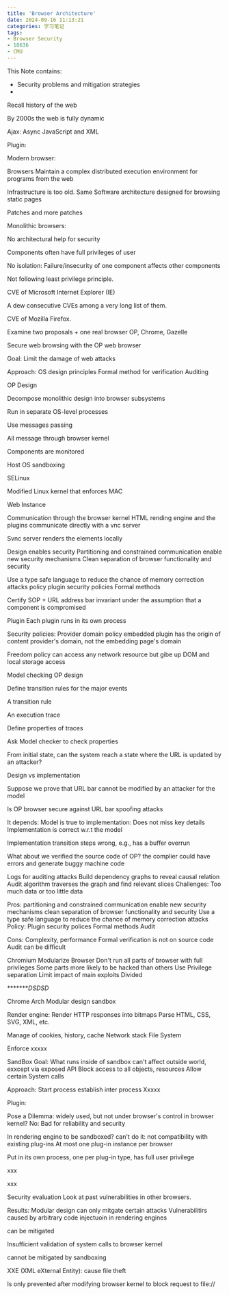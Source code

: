 ```yaml
---
title: 'Browser Architecture'
date: 2024-09-16 11:13:21
categories: 学习笔记
tags: 
- Browser Security
- 18636
- CMU
---
```


This Note contains: 

- Security problems and mitigation strategies
- 

<!-- more -->
<!-- toc -->

Recall history of the web

By 2000s the web is fully dynamic

Ajax: Async JavaScript and XML

Plugin: 



Modern browser: 

Browsers Maintain a complex distributed execution environment for programs from the web

Infrastructure is too old. Same Software architecture designed for browsing static pages

Patches and more patches



Monolithic browsers: 

No architectural help for security

Components often have full privileges of user

No isolation: Failure/insecurity of one component affects other components

Not following least privilege principle.



CVE of Microsoft Internet Explorer (IE)

A dew consecutive CVEs among a very long list of them.



CVE of Mozilla Firefox.



Examine two proposals + one real browser
OP, Chrome, Gazelle



Secure web browsing with the OP web browser

Goal: Limit the damage of web attacks

Approach: 
OS design principles 
Formal method for verification
Auditing



OP Design

Decompose monolithic design into browser subsystems

Run in separate OS-level processes

Use messages passing

All message through browser kernel

Components are monitored

Host OS sandboxing

SELinux

Modified Linux kernel that enforces MAC



Web Instance

Communication through the browser kernel
HTML rending engine and the plugins communicate directly with a vnc server

Svnc server renders the elements locally

Design enables security
Partitioning and constrained communication enable new security mechanisms
Clean separation of browser functionality and security

Use a type safe language to reduce the chance of memory correction attacks
policy
plugin security policies
Formal methods

Certify SOP + URL address bar invariant under the assumption that a component is compromised

Plugin
Each plugin runs in its own process

Security policies: 
Provider domain policy
embedded plugin has the origin of content provider's domain, not the embedding page's domain

Freedom policy
can access any network resource but gibe up DOM and local storage access



Model checking OP design



Define transition rules for the major events

A transition rule

An execution trace

Define properties of traces

Ask Model checker to check properties

From initial state, can the system reach a state where the URL is updated by an attacker? 

 

Design vs implementation

Suppose we prove that URL bar cannot be modified by an attacker for the model

Is OP browser secure against URL bar spoofing attacks

It depends: 
Model is true to implementation: Does not miss key details
Implementation is correct w.r.t the model

Implementation transition steps wrong, e.g., has a buffer overrun



What about we verified the source code of OP? 
the complier could have errors and generate buggy machine code

Logs for auditing attacks
Build dependency graphs to reveal causal relation
Audit algorithm traverses the graph and find relevant slices
Challenges: Too much data or too little data



Pros: 
partitioning and constrained communication enable new security mechanisms
clean separation of browser functionality and security
Use a  type safe language to reduce the chance of memory correction attacks
Policy: Plugin security polices
Formal methods
Audit

Cons: 
Complexity, performance
Formal verification is not on source code
Audit can be difficult

Chromium
Modularize Browser
Don't run all parts of browser with full privileges
Some parts more likely to be hacked than others
Use Privilege separation
Limit impact of main exploits
Divided

**********D*SD*SD*



Chrome Arch
Modular design
sandbox

Render engine: 
Render HTTP responses into bitmaps
Parse HTML, CSS, SVG, XML, etc.

Manage of cookies\, history, cache
Network stack
File System

Enforce xxxxx

SandBox
Goal: What runs inside of sandbox can't affect outside world, exxcept via exposed API
Block access to all objects, resources
Allow certain System calls

Approach: 
Start process establish inter process 
Xxxxx


Plugin: 

Pose a Dilemma: widely used, but not under browser's control
in browser kernel? No: Bad for reliability and security

In rendering engine to be sandboxed? 
can't do it: not compatibility with existing plug-ins
At most one plug-in instance per browser

Put in its own process, one per plug-in type, has full user privilege

xxx

xxx





Security evaluation
Look at past vulnerabilities in other browsers.

Results: Modular design can only mitgate certain attacks
Vulnerabilitirs caused by arbitrary code injectuoin in rendering engines

can be mitigated

Insufficient validation of system calls to browser kernel

cannot be mitigated by sandboxing



XXE (XML eXternal Entity): cause file theft

Is only prevented after modifying browser kernel to block request  to file://



